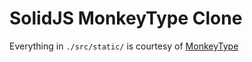 # SolidJS MonkeyType Clone

Everything in `./src/static/` is courtesy of [MonkeyType](https://github.com/monkeytypegame/monkeytype/)

